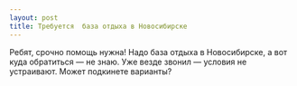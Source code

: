 ```yaml
---
layout: post 
title: Требуется  база отдыха в Новосибирске 
--- 
```

Ребят, срочно помощь нужна! Надо  база отдыха в Новосибирске, а вот куда обратиться — не знаю. Уже везде звонил — условия не устраивают. Может подкинете варианты?